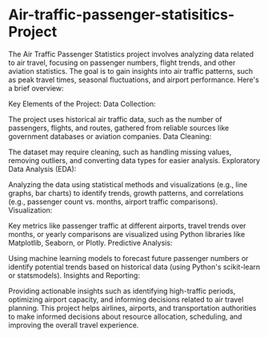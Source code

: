 # Air-traffic-passenger-statisitics-Project

The Air Traffic Passenger Statistics project involves analyzing data related to air travel, focusing on passenger numbers, flight trends, and other aviation statistics. The goal is to gain insights into air traffic patterns, such as peak travel times, seasonal fluctuations, and airport performance. Here's a brief overview:

Key Elements of the Project:
Data Collection:

The project uses historical air traffic data, such as the number of passengers, flights, and routes, gathered from reliable sources like government databases or aviation companies.
Data Cleaning:

The dataset may require cleaning, such as handling missing values, removing outliers, and converting data types for easier analysis.
Exploratory Data Analysis (EDA):

Analyzing the data using statistical methods and visualizations (e.g., line graphs, bar charts) to identify trends, growth patterns, and correlations (e.g., passenger count vs. months, airport traffic comparisons).
Visualization:

Key metrics like passenger traffic at different airports, travel trends over months, or yearly comparisons are visualized using Python libraries like Matplotlib, Seaborn, or Plotly.
Predictive Analysis:

Using machine learning models to forecast future passenger numbers or identify potential trends based on historical data (using Python's scikit-learn or statsmodels).
Insights and Reporting:

Providing actionable insights such as identifying high-traffic periods, optimizing airport capacity, and informing decisions related to air travel planning.
This project helps airlines, airports, and transportation authorities to make informed decisions about resource allocation, scheduling, and improving the overall travel experience.
